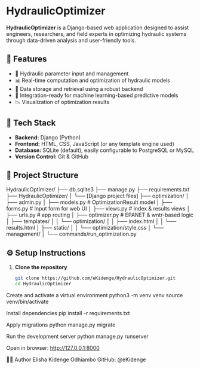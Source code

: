 # HydraulicOptimizer

**HydraulicOptimizer** is a Django-based web application designed to assist engineers, researchers, and field experts in optimizing hydraulic systems through data-driven analysis and user-friendly tools.

## 🚀 Features

- 🌊 Hydraulic parameter input and management
- 📊 Real-time computation and optimization of hydraulic models
- 📁 Data storage and retrieval using a robust backend
- 🧠 Integration-ready for machine learning-based predictive models
- 📉 Visualization of optimization results

## 🔧 Tech Stack

- **Backend:** Django (Python)
- **Frontend:** HTML, CSS, JavaScript (or any template engine used)
- **Database:** SQLite (default), easily configurable to PostgreSQL or MySQL
- **Version Control:** Git & GitHub

## 📁 Project Structure

HydraulicOptimizer/
├── db.sqlite3
├── manage.py
├── requirements.txt
├── HydraulicOptimizer/
│   └── [Django project files]
├── optimization/
│   ├── admin.py
│   ├── models.py         # OptimizationResult model
│   ├── forms.py          # Input form for web UI
│   ├── views.py          # index & results views
│   ├── urls.py           # app routing
│   ├── optimizer.py      # EPANET & wntr-based logic
│   ├── templates/
│   │   └── optimization/
│   │       ├── index.html
│   │       └── results.html
│   ├── static/
│   │   └── optimization/style.css
│   └── management/
│       └── commands/run_optimization.py


## ⚙️ Setup Instructions

1. **Clone the repository**
   ```bash
   git clone https://github.com/eKidenge/HydraulicOptimizer.git
   cd HydraulicOptimizer
Create and activate a virtual environment
python3 -m venv venv
source venv/bin/activate

Install dependencies
pip install -r requirements.txt

Apply migrations
python manage.py migrate

Run the development server
python manage.py runserver

Open in browser: http://127.0.0.1:8000

🙋‍♂️ Author
Elisha Kidenge Odhiambo
GitHub: @eKidenge

